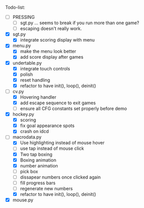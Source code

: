 Todo-list:
- [ ] PRESSING
    - [ ] sgt.py ... seems to break if you run more than one game?
    - [ ] escaping doesn't really work.
- [x] sgt.py
    - [x] integrate scoring display with menu
- [x] menu.py
	- [x] make the menu look better
	- [x] add score display after games
- [x] undertable.py
	- [x] integrate touch controls
	- [x] polish
	- [x] reset handling
    - [x] refactor to have init(), loop(), deinit()
- [ ] cv.py
    - [x] Hovering handler
    - [x] add escape sequence to exit games
    - [ ] ensure all CFG constants set properly before demo
- [x] hockey.py
	- [x] scoring
	- [x] fix goal appearance spots
	- [x] crash on idcd
- [ ] macrodata.py
    - [x] Use highlighting instead of mouse hover
    - [ ] use tap instead of mouse click
    - [x] Two tap boxing
    - [x] Boxing animation
    - [x] number animation
    - [ ] pick box
    - [ ] dissapear numbers once clicked again
    - [ ] fill progress bars
    - [ ] regenerate new numbers
    - [x] refactor to have init(), loop(), deinit()
- [x] mouse.py
